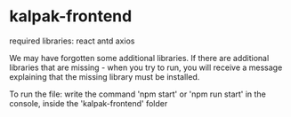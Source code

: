 # kalpak-frontend

required libraries:
react
antd
axios

We may have forgotten some additional libraries.
If there are additional libraries that are missing - when you try to run,
you will receive a message explaining that the missing library must be installed.

To run the file:
write the command 'npm start' or 'npm run start' in the console, inside the 'kalpak-frontend' folder
